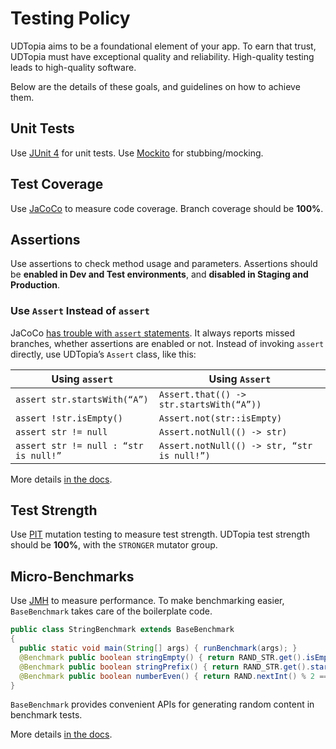 # Testing Policy

UDTopia aims to be a foundational element of your app.
To earn that trust, UDTopia must have exceptional quality and reliability.
High-quality testing leads to high-quality software.

Below are the details of these goals, and guidelines on how to achieve them.

## Unit Tests

Use [JUnit 4][junit] for unit tests.
Use [Mockito][mockito] for stubbing/mocking.

[junit]: https://junit.org/junit4/
[mockito]: https://site.mockito.org

## Test Coverage

Use [JaCoCo][jacoco] to measure code coverage.
Branch coverage should be **100%**.

[jacoco]: https://www.jacoco.org/jacoco/

## Assertions

Use assertions to check method usage and parameters.
Assertions should be **enabled in Dev and Test environments**, and **disabled in Staging and Production**.

### Use `Assert` Instead of `assert`

JaCoCo [has trouble with `assert` statements][asserts].
It always reports missed branches, whether assertions are enabled or not.
Instead of invoking `assert` directly, use UDTopia’s `Assert` class, like this:

[asserts]: https://github.com/jacoco/jacoco/wiki/filtering-JAVAC.ASSERT

| Using `assert`                        | Using `Assert`                              |
|---------------------------------------|---------------------------------------------|
| `assert str.startsWith(“A”)`          | `Assert.that(() -> str.startsWith(“A”))`    |
| `assert !str.isEmpty()`               | `Assert.not(str::isEmpty)`                  |
| `assert str != null`                  | `Assert.notNull(() -> str)`                 |
| `assert str != null : “str is null!”` | `Assert.notNull(() -> str, “str is null!”)` |

More details [in the docs](docs/Assert-and-AssertControl.md).

## Test Strength

Use [PIT][pit] mutation testing to measure test strength.
UDTopia test strength should be **100%**, with the `STRONGER` mutator group.

[pit]: https://pitest.org

## Micro-Benchmarks

Use [JMH][jmh] to measure performance.
To make benchmarking easier, `BaseBenchmark` takes care of the boilerplate code.

[jmh]: https://github.com/openjdk/jmh

```java
public class StringBenchmark extends BaseBenchmark
{
  public static void main(String[] args) { runBenchmark(args); }
  @Benchmark public boolean stringEmpty() { return RAND_STR.get().isEmpty(); }
  @Benchmark public boolean stringPrefix() { return RAND_STR.get().startsWith(“A”); }
  @Benchmark public boolean numberEven() { return RAND.nextInt() % 2 == 0; }
}
```

`BaseBenchmark` provides convenient APIs for generating random content in benchmark tests.

More details [in the docs](docs/BaseBenchmark.md).
